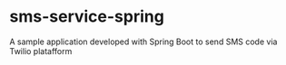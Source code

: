 # sms-service-spring
A sample application developed with Spring Boot to send SMS code via Twilio platafform
